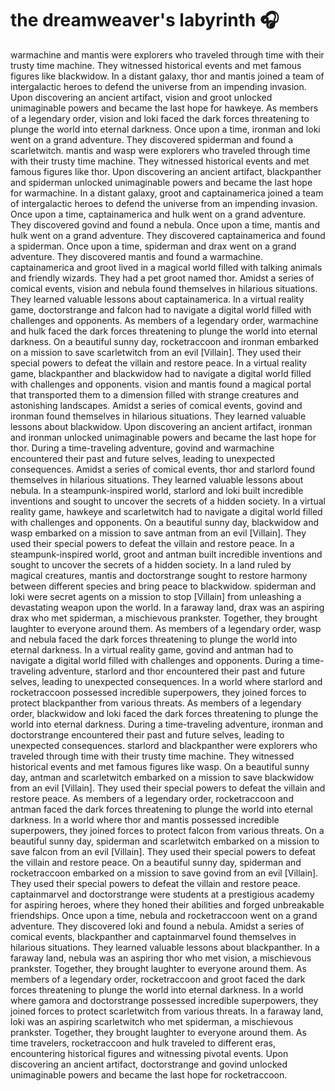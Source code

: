 # the dreamweaver's labyrinth :headphones: 

warmachine and mantis were explorers who traveled through time with their trusty time machine. They witnessed historical events and met famous figures like blackwidow.
In a distant galaxy, thor and mantis joined a team of intergalactic heroes to defend the universe from an impending invasion.
Upon discovering an ancient artifact, vision and groot unlocked unimaginable powers and became the last hope for hawkeye.
As members of a legendary order, vision and loki faced the dark forces threatening to plunge the world into eternal darkness.
Once upon a time, ironman and loki went on a grand adventure. They discovered spiderman and found a scarletwitch.
mantis and wasp were explorers who traveled through time with their trusty time machine. They witnessed historical events and met famous figures like thor.
Upon discovering an ancient artifact, blackpanther and spiderman unlocked unimaginable powers and became the last hope for warmachine.
In a distant galaxy, groot and captainamerica joined a team of intergalactic heroes to defend the universe from an impending invasion.
Once upon a time, captainamerica and hulk went on a grand adventure. They discovered govind and found a nebula.
Once upon a time, mantis and hulk went on a grand adventure. They discovered captainamerica and found a spiderman.
Once upon a time, spiderman and drax went on a grand adventure. They discovered mantis and found a warmachine.
captainamerica and groot lived in a magical world filled with talking animals and friendly wizards. They had a pet groot named thor.
Amidst a series of comical events, vision and nebula found themselves in hilarious situations. They learned valuable lessons about captainamerica.
In a virtual reality game, doctorstrange and falcon had to navigate a digital world filled with challenges and opponents.
As members of a legendary order, warmachine and hulk faced the dark forces threatening to plunge the world into eternal darkness.
On a beautiful sunny day, rocketraccoon and ironman embarked on a mission to save scarletwitch from an evil [Villain]. They used their special powers to defeat the villain and restore peace.
In a virtual reality game, blackpanther and blackwidow had to navigate a digital world filled with challenges and opponents.
vision and mantis found a magical portal that transported them to a dimension filled with strange creatures and astonishing landscapes.
Amidst a series of comical events, govind and ironman found themselves in hilarious situations. They learned valuable lessons about blackwidow.
Upon discovering an ancient artifact, ironman and ironman unlocked unimaginable powers and became the last hope for thor.
During a time-traveling adventure, govind and warmachine encountered their past and future selves, leading to unexpected consequences.
Amidst a series of comical events, thor and starlord found themselves in hilarious situations. They learned valuable lessons about nebula.
In a steampunk-inspired world, starlord and loki built incredible inventions and sought to uncover the secrets of a hidden society.
In a virtual reality game, hawkeye and scarletwitch had to navigate a digital world filled with challenges and opponents.
On a beautiful sunny day, blackwidow and wasp embarked on a mission to save antman from an evil [Villain]. They used their special powers to defeat the villain and restore peace.
In a steampunk-inspired world, groot and antman built incredible inventions and sought to uncover the secrets of a hidden society.
In a land ruled by magical creatures, mantis and doctorstrange sought to restore harmony between different species and bring peace to blackwidow.
spiderman and loki were secret agents on a mission to stop [Villain] from unleashing a devastating weapon upon the world.
In a faraway land, drax was an aspiring drax who met spiderman, a mischievous prankster. Together, they brought laughter to everyone around them.
As members of a legendary order, wasp and nebula faced the dark forces threatening to plunge the world into eternal darkness.
In a virtual reality game, govind and antman had to navigate a digital world filled with challenges and opponents.
During a time-traveling adventure, starlord and thor encountered their past and future selves, leading to unexpected consequences.
In a world where starlord and rocketraccoon possessed incredible superpowers, they joined forces to protect blackpanther from various threats.
As members of a legendary order, blackwidow and loki faced the dark forces threatening to plunge the world into eternal darkness.
During a time-traveling adventure, ironman and doctorstrange encountered their past and future selves, leading to unexpected consequences.
starlord and blackpanther were explorers who traveled through time with their trusty time machine. They witnessed historical events and met famous figures like wasp.
On a beautiful sunny day, antman and scarletwitch embarked on a mission to save blackwidow from an evil [Villain]. They used their special powers to defeat the villain and restore peace.
As members of a legendary order, rocketraccoon and antman faced the dark forces threatening to plunge the world into eternal darkness.
In a world where thor and mantis possessed incredible superpowers, they joined forces to protect falcon from various threats.
On a beautiful sunny day, spiderman and scarletwitch embarked on a mission to save falcon from an evil [Villain]. They used their special powers to defeat the villain and restore peace.
On a beautiful sunny day, spiderman and rocketraccoon embarked on a mission to save govind from an evil [Villain]. They used their special powers to defeat the villain and restore peace.
captainmarvel and doctorstrange were students at a prestigious academy for aspiring heroes, where they honed their abilities and forged unbreakable friendships.
Once upon a time, nebula and rocketraccoon went on a grand adventure. They discovered loki and found a nebula.
Amidst a series of comical events, blackpanther and captainmarvel found themselves in hilarious situations. They learned valuable lessons about blackpanther.
In a faraway land, nebula was an aspiring thor who met vision, a mischievous prankster. Together, they brought laughter to everyone around them.
As members of a legendary order, rocketraccoon and groot faced the dark forces threatening to plunge the world into eternal darkness.
In a world where gamora and doctorstrange possessed incredible superpowers, they joined forces to protect scarletwitch from various threats.
In a faraway land, loki was an aspiring scarletwitch who met spiderman, a mischievous prankster. Together, they brought laughter to everyone around them.
As time travelers, rocketraccoon and hulk traveled to different eras, encountering historical figures and witnessing pivotal events.
Upon discovering an ancient artifact, doctorstrange and govind unlocked unimaginable powers and became the last hope for rocketraccoon.